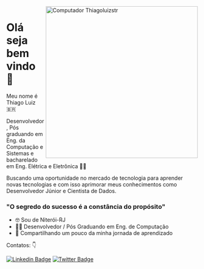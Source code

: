 <img src="https://raw.githubusercontent.com/MicaelliMedeiros/micaellimedeiros/master/image/computer-illustration.png" min-width="400px" max-width="400px" width="400px" align="right" alt="Computador Thiagoluizstr">

# Olá seja bem vindo 👋

Meu nome é Thiago Luiz 🇧🇷 

Desenvolvedor, Pós graduando em Eng. da Computação e Sistemas e bacharelado em Eng. Elétrica e Eletrônica 👨‍🎓

Buscando uma oportunidade no mercado de tecnologia para aprender novas tecnologias e com isso aprimorar meus conhecimentos como Desenvolvedor Júnior e Cientista de Dados. 

### "O segredo do sucesso é a constância do propósito" 

- 🤓 Sou de Niterói-RJ 
- 👨‍💻 Desenvolvedor / Pós Graduando em Eng. de Computação
- 🤖 Compartilhando um pouco da minha jornada de aprendizado

Contatos: 👇

[![Linkedin Badge](https://img.shields.io/badge/-Thiago%20Luiz-6633cc?style=flat-square&logo=Linkedin&logoColor=white&link=https://https://www.linkedin.com/in/thiago-luiz-str/)](https://www.linkedin.com/in/thiago-luiz-str/) 
[![Twitter Badge](https://img.shields.io/badge/-@ThiagoLuizPint3-6633cc?style=flat-square&labelColor=6633cc&logo=twitter&logoColor=white&link=https://twitter.com/ThiagoLuizPint3)](https://twitter.com/ThiagoLuizPint3) 
